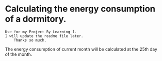 # Calculating the energy consumption of a dormitory.
    Use for my Project By Learning 1.
    I will update the readme file later.
        Thanks so much.
The energy consumption of current month will be calculated at the 25th day of the month.
